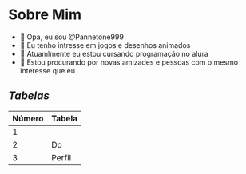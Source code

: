 # Sobre Mim

- 👋 Opa, eu sou @Pannetone999
- 👀 Eu tenho intresse em jogos e desenhos animados
- 🌱 Atuamlmente eu estou cursando programação no alura
- 💞️ Estou procurando por novas amizades e pessoas com o mesmo interesse que eu

## _Tabelas_

|Número | Tabela|
| ------ | ------ |
|1||Edição|
|2|Do|
|3|Perfil|
